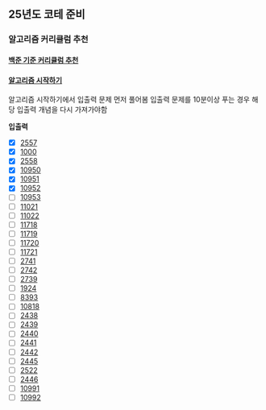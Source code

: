 ## 25년도 코테 준비

### 알고리즘 커리큘럼 추천

#### [백준 기준 커리큘럼 추천](https://dev-dain.tistory.com/155)

#### [알고리즘 시작하기](https://plzrun.tistory.com/entry/%EC%95%8C%EA%B3%A0%EB%A6%AC%EC%A6%98-%EB%AC%B8%EC%A0%9C%ED%92%80%EC%9D%B4PS-%EC%8B%9C%EC%9E%91%ED%95%98%EA%B8%B0)


알고리즘 시작하기에서 입출력 문제 먼저 풀어봄
입출력 문제를 10분이상 푸는 경우 해당 입출력 개념을 다시 가져가야함

**입출력** 

- [x] [2557](https://boj.kr/2557)  
- [x] [1000](https://boj.kr/1000)  
- [x] [2558](https://boj.kr/2558)  
- [x] [10950](https://boj.kr/10950)  
- [x] [10951](https://boj.kr/10951)  
- [x] [10952](https://boj.kr/10952)  
- [ ] [10953](https://boj.kr/10953)  
- [ ] [11021](https://boj.kr/11021)  
- [ ] [11022](https://boj.kr/11022)  
- [ ] [11718](https://boj.kr/11718)  
- [ ] [11719](https://boj.kr/11719)  
- [ ] [11720](https://boj.kr/11720)  
- [ ] [11721](https://boj.kr/11721)  
- [ ] [2741](https://boj.kr/2741)  
- [ ] [2742](https://boj.kr/2742)  
- [ ] [2739](https://boj.kr/2739)  
- [ ] [1924](https://boj.kr/1924)  
- [ ] [8393](https://boj.kr/8393)  
- [ ] [10818](https://boj.kr/10818)  
- [ ] [2438](https://boj.kr/2438)  
- [ ] [2439](https://boj.kr/2439)  
- [ ] [2440](https://boj.kr/2440)  
- [ ] [2441](https://boj.kr/2441)  
- [ ] [2442](https://boj.kr/2442)  
- [ ] [2445](https://boj.kr/2445)  
- [ ] [2522](https://boj.kr/2522)  
- [ ] [2446](https://boj.kr/2446)  
- [ ] [10991](https://boj.kr/10991)  
- [ ] [10992](https://boj.kr/10992)  
